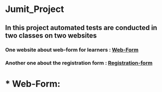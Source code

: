 # Jumit_Project
## In this project automated tests are conducted in two classes on two websites
### One website about web-form for learners : [Web-Form](https://www.digitalunite.com/practice-webform-learners)
### Another one about the registration form : [Registration-form](https://demo.wpeverest.com/user-registration/guest-registration-form/)

# * Web-Form:
